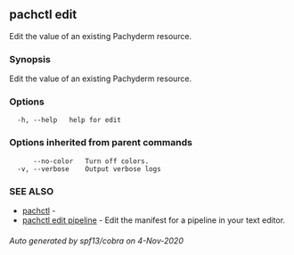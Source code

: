 ## pachctl edit

Edit the value of an existing Pachyderm resource.

### Synopsis

Edit the value of an existing Pachyderm resource.

### Options

```
  -h, --help   help for edit
```

### Options inherited from parent commands

```
      --no-color   Turn off colors.
  -v, --verbose    Output verbose logs
```

### SEE ALSO

* [pachctl](pachctl.md)	 - 
* [pachctl edit pipeline](pachctl_edit_pipeline.md)	 - Edit the manifest for a pipeline in your text editor.

###### Auto generated by spf13/cobra on 4-Nov-2020
